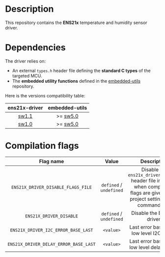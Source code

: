 # Description

This repository contains the **ENS21x** temperature and humidity sensor driver.

# Dependencies

The driver relies on:

* An external `types.h` header file defining the **standard C types** of the targeted MCU.
* The **embedded utility functions** defined in the [embedded-utils](https://github.com/Ludovic-Lesur/embedded-utils) repository.

Here is the versions compatibility table:

| **ens21x-driver** | **embedded-utils** |
|:---:|:---:|
| [sw1.1](https://github.com/Ludovic-Lesur/ens21x-driver/releases/tag/sw1.1) | >= [sw5.0](https://github.com/Ludovic-Lesur/embedded-utils/releases/tag/sw5.0) |
| [sw1.0](https://github.com/Ludovic-Lesur/ens21x-driver/releases/tag/sw1.0) | >= [sw5.0](https://github.com/Ludovic-Lesur/embedded-utils/releases/tag/sw5.0) |

# Compilation flags

| **Flag name** | **Value** | **Description** |
|:---:|:---:|:---:|
| `ENS21X_DRIVER_DISABLE_FLAGS_FILE` | `defined` / `undefined` | Disable the `ens21x_driver_flags.h` header file inclusion when compilation flags are given in the project settings or by command line. |
| `ENS21X_DRIVER_DISABLE` | `defined` / `undefined` | Disable the ENS21x driver. |
| `ENS21X_DRIVER_I2C_ERROR_BASE_LAST` | `<value>` | Last error base of the low level I2C driver. |
| `ENS21X_DRIVER_DELAY_ERROR_BASE_LAST` | `<value>` | Last error base of the low level delay driver. |
